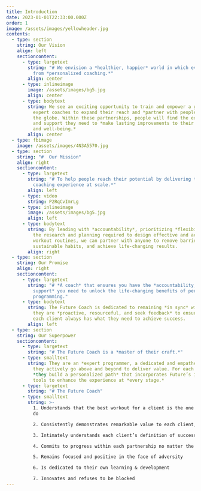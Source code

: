 ```yaml
---
title: Introduction
date: 2023-01-01T22:33:00.000Z
order: 1
image: /assets/images/yellowheader.jpg
contents:
  - type: section
    string: Our Vision
    align: left
    sectioncontent:
      - type: largetext
        string: "# We envision a *healthier, happier* world in which everyone benefits
          from *personalized coaching.*"
        align: center
      - type: inlineimage
        image: /assets/images/bg5.jpg
        align: center
      - type: bodytext
        string: We see an exciting opportunity to train and empower a generation of
          expert coaches to expand their reach and *partner with people* across
          the globe. Within these partnerships, people will find the expertise
          and support they need to *make lasting improvements to their health
          and well-being.*
        align: center
  - type: fbimage
    image: /assets/images/4N3A5570.jpg
  - type: section
    string: "#  Our Mission"
    align: right
    sectioncontent:
      - type: largetext
        string: "# To help people reach their potential by delivering the *world’s best
          coaching experience at scale.*"
        align: left
      - type: video
        string: P2RqCvImrLg
      - type: inlineimage
        image: /assets/images/bg5.jpg
        align: left
      - type: bodytext
        string: By leading with *accountability*, prioritizing *flexibility,* and owning
          the research and planning required to design effective and achievable
          workout routines, we can partner with anyone to remove barriers, build
          sustainable habits, and achieve life-changing results.
        align: right
  - type: section
    string: Our Promise
    align: right
    sectioncontent:
      - type: largetext
        string: "# *A coach* that ensures you have the *accountability, partnership, and
          support* you need to unlock the life-changing benefits of personalized
          programming."
      - type: bodytext
        string: The Future Coach is dedicated to remaining *in sync* with each client;
          they are *proactive, resourceful, and seek feedback* to ensure that
          each client always has what they need to achieve success.
        align: left
  - type: section
    string: Our Superpower
    sectioncontent:
      - type: largetext
        string: "# The Future Coach is a *master of their craft.*"
      - type: smalltext
        string: They are an *expert programmer, a dedicated and empathetic partner,* and
          they actively go above and beyond to deliver value. For each client,
          *they build a personalized path* that incorporates Future’s innovative
          tools to enhance the experience at *every stage.*
      - type: largetext
        string: "# The Future Coach"
      - type: smalltext
        string: >-
          1. Understands that the best workout for a client is the one they will
          do

          2. Consistently demonstrates remarkable value to each client, at scale 

          3. Intimately understands each client’s definition of success

          4. Commits to progress within each partnership no matter the circumstance

          5. Remains focused and positive in the face of adversity

          6. Is dedicated to their own learning & development 

          7. Innovates and refuses to be blocked
---
```

